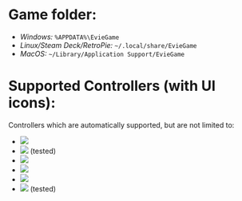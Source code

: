 # Game folder:
 - _Windows:_ `%APPDATA%\EvieGame`
 - _Linux/Steam Deck/RetroPie:_ `~/.local/share/EvieGame`
 - _MacOS:_ `~/Library/Application Support/EvieGame`
# Supported Controllers (with UI icons):
Controllers which are automatically supported, but are not limited to:
 - ![](https://img.shields.io/badge/Xbox-360/One/Series-107C10?style=for-the-badge&logo=xbox&logoColor=white)
 - ![](https://img.shields.io/badge/PlayStation-Vita/3/4/5-003791?style=for-the-badge&logo=playstation&logoColor=white) (tested)
 - ![](https://img.shields.io/badge/Switch-Controller-E60012?style=for-the-badge&logo=nintendo-switch&logoColor=white)
 - ![](https://img.shields.io/badge/Steam-Deck/Controller-000000?style=for-the-badge&logo=steam&logoColor=white)
 - ![](https://img.shields.io/badge/Amazon%20Luna-Controller-9146FF?style=for-the-badge&logo=amazon&logoColor=white)
 - ![](https://img.shields.io/badge/Stadia-Controller-CD2640?style=for-the-badge&logo=stadia&logoColor=white) (tested)
